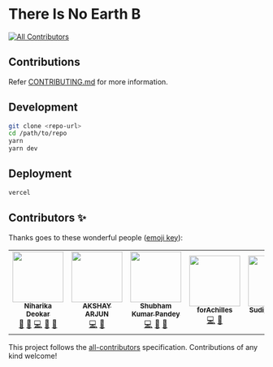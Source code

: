 # There Is No Earth B
<!-- ALL-CONTRIBUTORS-BADGE:START - Do not remove or modify this section -->
[![All Contributors](https://img.shields.io/badge/all_contributors-5-orange.svg?style=flat-square)](#contributors-)
<!-- ALL-CONTRIBUTORS-BADGE:END -->

## Contributions

Refer [CONTRIBUTING.md](CONTRIBUTING.md) for more information.

## Development

```bash
git clone <repo-url>
cd /path/to/repo
yarn
yarn dev
```

## Deployment

```bash
vercel
```

## Contributors ✨

Thanks goes to these wonderful people ([emoji key](https://allcontributors.org/docs/en/emoji-key)):

<!-- ALL-CONTRIBUTORS-LIST:START - Do not remove or modify this section -->
<!-- prettier-ignore-start -->
<!-- markdownlint-disable -->
<table>
  <tr>
    <td align="center"><a href="https://www.linkedin.com/in/niharika-deokar-3a483b212"><img src="https://avatars.githubusercontent.com/u/95857656?v=4?s=100" width="100px;" alt=""/><br /><sub><b>Niharika Deokar</b></sub></a><br /><a href="#ideas-deokarniharika" title="Ideas, Planning, & Feedback">🤔</a> <a href="#design-deokarniharika" title="Design">🎨</a> <a href="https://github.com/deokarniharika/TINEB-website-revamp/commits?author=deokarniharika" title="Code">💻</a> <a href="#projectManagement-deokarniharika" title="Project Management">📆</a> <a href="https://github.com/deokarniharika/TINEB-website-revamp/issues?q=author%3Adeokarniharika" title="Bug reports">🐛</a></td>
    <td align="center"><a href="https://bit.ly/AKSHAYARJUN"><img src="https://avatars.githubusercontent.com/u/68991993?v=4?s=100" width="100px;" alt=""/><br /><sub><b>AKSHAY ARJUN</b></sub></a><br /><a href="https://github.com/deokarniharika/TINEB-website-revamp/commits?author=Akshay-Arjun" title="Code">💻</a> <a href="#ideas-Akshay-Arjun" title="Ideas, Planning, & Feedback">🤔</a></td>
    <td align="center"><a href="https://www.linkedin.com/in/shubham-kumar-pandey-658a24156/"><img src="https://avatars.githubusercontent.com/u/33973866?v=4?s=100" width="100px;" alt=""/><br /><sub><b>Shubham Kumar Pandey</b></sub></a><br /><a href="https://github.com/deokarniharika/TINEB-website-revamp/commits?author=an-indivisible-whole" title="Code">💻</a> <a href="#ideas-an-indivisible-whole" title="Ideas, Planning, & Feedback">🤔</a> <a href="https://github.com/deokarniharika/TINEB-website-revamp/issues?q=author%3Aan-indivisible-whole" title="Bug reports">🐛</a></td>
    <td align="center"><a href="https://github.com/forAchilles"><img src="https://avatars.githubusercontent.com/u/88034248?v=4?s=100" width="100px;" alt=""/><br /><sub><b>forAchilles</b></sub></a><br /><a href="https://github.com/deokarniharika/TINEB-website-revamp/commits?author=forAchilles" title="Code">💻</a> <a href="#ideas-forAchilles" title="Ideas, Planning, & Feedback">🤔</a></td>
    <td align="center"><a href="https://ghosh.pro/links"><img src="https://avatars.githubusercontent.com/u/11232940?v=4?s=100" width="100px;" alt=""/><br /><sub><b>Sudipto Ghosh</b></sub></a><br /><a href="https://github.com/deokarniharika/TINEB-website-revamp/commits?author=sudiptog81" title="Code">💻</a> <a href="https://github.com/deokarniharika/TINEB-website-revamp/issues?q=author%3Asudiptog81" title="Bug reports">🐛</a></td>
  </tr>
</table>

<!-- markdownlint-restore -->
<!-- prettier-ignore-end -->

<!-- ALL-CONTRIBUTORS-LIST:END -->

This project follows the [all-contributors](https://github.com/all-contributors/all-contributors) specification. Contributions of any kind welcome!